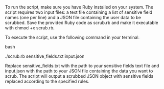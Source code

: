 To run the script, make sure you have Ruby installed on your system. The script requires two input files: a text file containing a list of sensitive field names (one per line) and a JSON file containing the user data to be scrubbed. Save the provided Ruby code as scrub.rb and make it executable with chmod +x scrub.rb.

To execute the script, use the following command in your terminal:

bash

./scrub.rb sensitive_fields.txt input.json

Replace sensitive_fields.txt with the path to your sensitive fields text file and input.json with the path to your JSON file containing the data you want to scrub. The script will output a scrubbed JSON object with sensitive fields replaced according to the specified rules.